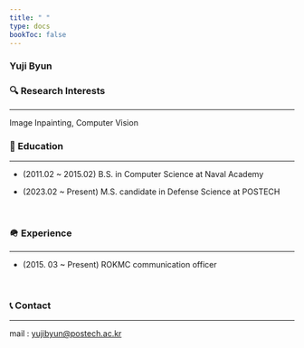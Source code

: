 ```yaml
---
title: " "
type: docs
bookToc: false
---
```


### **Yuji Byun**


### 🔍 Research Interests
---
Image Inpainting, Computer Vision

### 🏫 Education
---

- (2011.02 ~ 2015.02) B.S. in Computer Science at Naval Academy <br>
  
- (2023.02 ~ Present) M.S. candidate in Defense Science at POSTECH <br>

<br>

### 🪖 Experience
---
- (2015. 03 ~ Present) ROKMC communication officer

<br>

### 📞 Contact
---
mail : yujibyun@postech.ac.kr  
